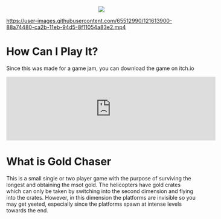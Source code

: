 <div style="text-align:center"><img src="https://user-images.githubusercontent.com/65512990/121615440-e38e6b00-ca2e-11eb-920e-1a6edf480384.png" /></div>

https://user-images.githubusercontent.com/65512990/121613900-88a74480-ca2b-11eb-94d5-8f11054a83e2.mp4

# How Can I Play It?
Since this was made for a game jam, you can download the game on itch.io
<iframe frameborder="0" src="https://itch.io/embed/543672?border_width=2&amp;bg_color=262739&amp;fg_color=ffffff&amp;link_color=FFB22D&amp;border_color=acb1d3" width="554" height="169"><a href="https://treixatek.itch.io/gold-party">Gold Party by Trei ☕</a></iframe>

# What is Gold Chaser
This is a small single or two player game with the purpose of surviving the longest and obtaining the msot gold. The helicopters have gold crates which can only be taken by switching into the second dimension and flying into the crates. However, in this dimension the platforms are invisible so you may get yeeted, especially since the platforms spawn at intense levels towards the end.



